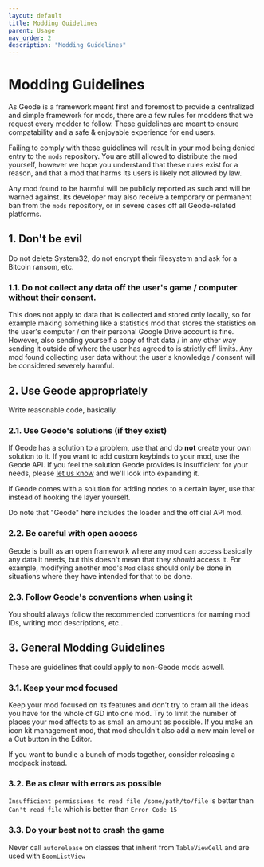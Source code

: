 ```yaml
---
layout: default
title: Modding Guidelines
parent: Usage
nav_order: 2
description: "Modding Guidelines"
---
```


# Modding Guidelines

As Geode is a framework meant first and foremost to provide a centralized and simple framework for mods, there are a few rules for modders that we request every modder to follow. These guidelines are meant to ensure compatability and a safe & enjoyable experience for end users.

Failing to comply with these guidelines will result in your mod being denied entry to the `mods` repository. You are still allowed to distribute the mod yourself, however we hope you understand that these rules exist for a reason, and that a mod that harms its users is likely not allowed by law.

Any mod found to be harmful will be publicly reported as such and will be warned against. Its developer may also receive a temporary or permanent ban from the `mods` repository, or in severe cases off all Geode-related platforms.

## 1. Don't be evil

Do not delete System32, do not encrypt their filesystem and ask for a Bitcoin ransom, etc.

### 1.1. Do not collect any data off the user's game / computer without their consent.

This does not apply to data that is collected and stored only locally, so for example making something like a statistics mod that stores the statistics on the user's computer / on their personal Google Drive account is fine. However, also sending yourself a copy of that data / in any other way sending it outside of where the user has agreed to is strictly off limits. Any mod found collecting user data without the user's knowledge / consent will be considered severely harmful.

## 2. Use Geode appropriately

Write reasonable code, basically.

### 2.1. Use Geode's solutions (if they exist)

If Geode has a solution to a problem, use that and do **not** create your own solution to it. If you want to add custom keybinds to your mod, use the Geode API. If you feel the solution Geode provides is insufficient for your needs, please [let us know](/docs/contributing) and we'll look into expanding it.

If Geode comes with a solution for adding nodes to a certain layer, use that instead of hooking the layer yourself.

Do note that "Geode" here includes the loader and the official API mod.

### 2.2. Be careful with open access

Geode is built as an open framework where any mod can access basically any data it needs, but this doesn't mean that they *should* access it. For example, modifying another mod's `Mod` class should only be done in situations where they have intended for that to be done.

### 2.3. Follow Geode's conventions when using it

You should always follow the recommended conventions for naming mod IDs, writing mod descriptions, etc..

## 3. General Modding Guidelines

These are guidelines that could apply to non-Geode mods aswell.

### 3.1. Keep your mod focused

Keep your mod focused on its features and don't try to cram all the ideas you have for the whole of GD into one mod. Try to limit the number of places your mod affects to as small an amount as possible. If you make an icon kit management mod, that mod shouldn't also add a new main level or a Cut button in the Editor.

If you want to bundle a bunch of mods together, consider releasing a modpack instead.

### 3.2. Be as clear with errors as possible

`Insufficient permissions to read file /some/path/to/file` is better than `Can't read file` which is better than `Error Code 15`

### 3.3. Do your best not to crash the game

Never call `autorelease` on classes that inherit from `TableViewCell` and are used with `BoomListView`

